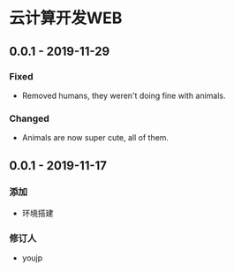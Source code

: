 # 云计算开发WEB

## 0.0.1 - 2019-11-29

### Fixed

* Removed humans, they weren't doing fine with animals.

### Changed

* Animals are now super cute, all of them.

## 0.0.1 - 2019-11-17

### 添加

* 环境搭建

### 修订人

* youjp



